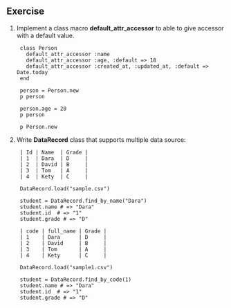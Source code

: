 ## Exercise ##
1. Implement a class macro **default_attr_accessor** to able to give accessor with a default value.

		class Person
  	  	  default_attr_accessor :name
  	  	  default_attr_accessor :age, :default => 18
  	  	  default_attr_accessor :created_at, :updated_at, :default => Date.today
		end

		person = Person.new
		p person

		person.age = 20
		p person

		p Person.new

2. Write **DataRecord** class that supports multiple data source:

		| Id | Name  | Grade |
		| 1  | Dara  | D	 |
		| 2  | David | B     |
		| 3  | Tom 	 | A	 |
		| 4  | Kety  | C	 |
	
		DataRecord.load("sample.csv")
	
		student = DataRecord.find_by_name("Dara")
		student.name # => "Dara"
		student.id  # => "1"
		student.grade # => "D"
	
		| code | full_name | Grade |
		| 1    | Dara  	   | D	   |
		| 2    | David 	   | B     |
		| 3    | Tom 	   | A	   |
		| 4    | Kety  	   | C	   |
	
		DataRecord.load("sample1.csv")
	
		student = DataRecord.find_by_code(1)
		student.name # => "Dara"
		student.id  # => "1"
		student.grade # => "D"